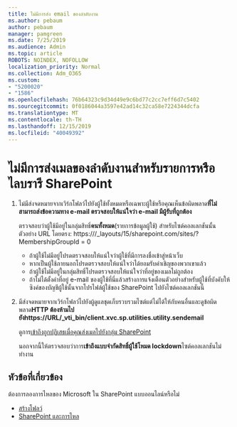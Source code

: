 ```yaml
---
title: ไม่มีการส่ง email ของลำดับงาน
ms.author: pebaum
author: pebaum
manager: pamgreen
ms.date: 7/25/2019
ms.audience: Admin
ms.topic: article
ROBOTS: NOINDEX, NOFOLLOW
localization_priority: Normal
ms.collection: Adm_O365
ms.custom:
- "5200020"
- "1586"
ms.openlocfilehash: 76b64323c9d34d49e9c6bd77c2cc7eff6d7c5402
ms.sourcegitcommit: 0f0186044a3597e42ad14c32ca58e7224344dcfa
ms.translationtype: MT
ms.contentlocale: th-TH
ms.lasthandoff: 12/15/2019
ms.locfileid: "40049392"
---
```

# <a name="workflow-email-is-not-being-sent-for-a-sharepoint-list-or-library"></a>ไม่มีการส่งเมลของลำดับงานสำหรับรายการหรือไลบรารี SharePoint

1. ไม่มีส่งจดหมายจากเวิร์กโฟลว์ไปยังผู้ใช้ทั้งหมดหรือเฉพาะผู้ใช้หรือคุณเห็นข้อผิดพลาด**ที่ไม่สามารถส่งข้อความทาง e-mail ตรวจสอบให้แน่ใจว่า e-mail มีผู้รับที่ถูกต้อง**

    ตรวจสอบว่าผู้ใช้มีอยู่ในกลุ่มสิทธิ์**คนทั้งหมด**(รายการข้อมูลผู้ใช้) สำหรับไซต์คอลเลกชันนั้น  ตัวอย่าง URL โดยตรง<tenant>: https://<sitename>/_layouts/15/sharepoint.com/sites/? MembershipGroupId = 0

    - ถ้าผู้ใช้ไม่มีอยู่โปรดตรวจสอบให้แน่ใจว่าผู้ใช้ที่มีการลงชื่อเข้าสู่หน้าเว็บ 
    - หากเป็นผู้ใช้ภายนอกโปรดตรวจสอบให้แน่ใจว่าได้ยอมรับคำเชิญของพวกเขาแล้ว
    - ถ้าผู้ใช้ไม่มีอยู่ในกลุ่มสิทธิ์โปรดตรวจสอบให้แน่ใจว่าที่อยู่ของเมลไม่ถูกต้อง
    - ถ้าไม่ได้ตั้งค่าที่อยู่ e-mail ของผู้ใช้ที่นี่แล้วสร้างการแจ้งเตือนตัวอย่างสำหรับผู้ใช้ที่บังคับให้ซิงค์ของบัญชีผู้ใช้นั้นจากโปรไฟล์ผู้ใช้ของ SharePoint ไปยังไซต์คอลเลกชันนี้
 
2. มีส่งจดหมายจากเวิร์กโฟลว์ไปยังผู้ดูแลชุดเก็บรวบรวมไซต์แต่ไม่ได้ให้กับคนอื่นและดูข้อผิดพลาด**HTTP ต้องห้ามไปยัง<span>https:</span>//URL/_vti_bin/client.xvc.sp.utilities.utility.sendemail**
 

    ดูการ[เข้าถึงถูกปฏิเสธเมื่อคุณส่งเมลไปยังกลุ่ม SharePoint](https://docs.microsoft.com/sharepoint/support/sharing-and-permissions/access-denied-when-send-an-email-to-groups)

    นอกจากนี้ให้ตรวจสอบว่าการ**เข้าถึงแบบจำกัดสิทธิ์ผู้ใช้โหมด lockdown**ไซต์คอลเลกชันไม่ทำงาน


## <a name="related-topics"></a>หัวข้อที่เกี่ยวข้อง
ต้องการลองการไหลของ Microsoft ใน SharePoint แบบออนไลน์หรือไม่
- [สร้างโฟลว์](https://support.office.com/article/Create-a-flow-for-a-list-or-library-in-SharePoint-Online-or-OneDrive-for-Business-a9c3e03b-0654-46af-a254-20252e580d01) 
- [SharePoint และการไหล](https://flow.microsoft.com/blog/sharepoint-and-flow/) 


